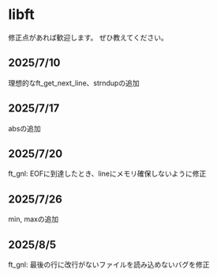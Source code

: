 # libft

修正点があれば歓迎します。
ぜひ教えてください。

## 2025/7/10
理想的なft_get_next_line、strndupの追加

## 2025/7/17
absの追加

## 2025/7/20
ft_gnl: EOFに到達したとき、lineにメモリ確保しないように修正

## 2025/7/26
min, maxの追加

## 2025/8/5
ft_gnl: 最後の行に改行がないファイルを読み込めないバグを修正